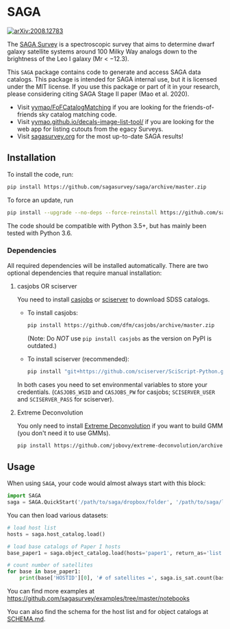 SAGA
====
[![arXiv:2008.12783](https://img.shields.io/badge/astro--ph.GA-arXiv%3A2008.12783-B31B1B.svg)](https://arxiv.org/abs/2008.12783)

The [SAGA Survey](http://sagasurvey.org/) is a spectroscopic survey that aims
to determine dwarf galaxy satellite systems around 100 Milky Way analogs down
to the brightness of the Leo I galaxy (Mr < −12.3).

This `SAGA` package contains code to generate and access SAGA data catalogs.
This package is intended for SAGA internal use, but it is licensed under the 
MIT license. 
If you use this package or part of it in your research, please considering citing
SAGA Stage II paper (Mao et al. 2020).

- Visit [yymao/FoFCatalogMatching](https://github.com/yymao/FoFCatalogMatching) 
  if you are looking for the friends-of-friends sky catalog matching code.
- Visit [yymao.github.io/decals-image-list-tool/](https://yymao.github.io/decals-image-list-tool/) 
  if you are looking for the web app for listing cutouts from the egacy Surveys.
- Visit [sagasurvey.org](https://sagasurvey.org) for the most up-to-date SAGA results! 


## Installation

To install the code, run:
```bash
pip install https://github.com/sagasurvey/saga/archive/master.zip
```

To force an update, run
```bash
pip install --upgrade --no-deps --force-reinstall https://github.com/sagasurvey/saga/archive/master.zip
```

The code should be compatible with Python 3.5+,
but has mainly been tested with Python 3.6.

### Dependencies

All required dependencies will be installed automatically.
There are two optional dependencies that require manual installation:

1. casjobs OR sciserver

   You need to install [casjobs](https://github.com/dfm/casjobs) or [sciserver](https://github.com/sciserver/SciScript-Python) to download SDSS catalogs.

   * To install casjobs:
     ```sh
     pip install https://github.com/dfm/casjobs/archive/master.zip
     ```
     (Note: Do *NOT* use `pip install casjobs` as the version on PyPI is outdated.)

   * To install sciserver (recommended):
     ```sh
     pip install "git+https://github.com/sciserver/SciScript-Python.git@sciserver-v2.0.13#egg=sciserver&subdirectory=py3"
     ```
   In both cases you need to set environmental variables to store your credentials. (`CASJOBS_WSID` and `CASJOBS_PW` for casjobs; `SCISERVER_USER` and `SCISERVER_PASS` for sciserver).

2. Extreme Deconvolution

   You only need to install [Extreme Deconvolution](https://github.com/jobovy/extreme-deconvolution) if you want to build GMM (you don't need it to use GMMs).

   ```sh
   pip install https://github.com/jobovy/extreme-deconvolution/archive/master.zip
   ```


## Usage

When using `SAGA`, your code would almost always start with this block:

```python
import SAGA
saga = SAGA.QuickStart('/path/to/saga/dropbox/folder', '/path/to/saga/local/folder')
```

You can then load various datasets:

```python
# load host list
hosts = saga.host_catalog.load()

# load base catalogs of Paper I hosts
base_paper1 = saga.object_catalog.load(hosts='paper1', return_as='list')

# count number of satellites
for base in base_paper1:
    print(base['HOSTID'][0], '# of satellites =', saga.is_sat.count(base))
```

You can find more examples at https://github.com/sagasurvey/examples/tree/master/notebooks

You can also find the schema for the host list and for object catalogs at [SCHEMA.md](SCHEMA.md).
